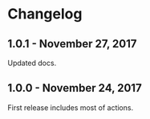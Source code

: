 # Changelog

## 1.0.1 - November 27, 2017

Updated docs.

## 1.0.0 - November 24, 2017

First release includes most of actions.